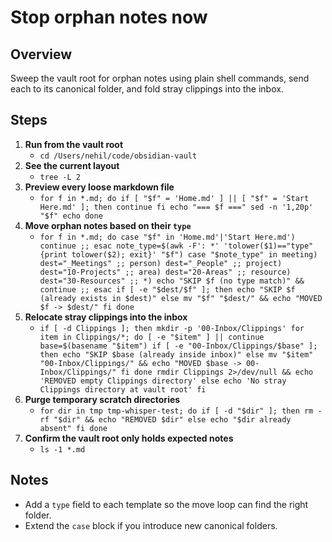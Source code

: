 # Stop orphan notes now

## Overview
Sweep the vault root for orphan notes using plain shell commands, send each to its canonical folder, and fold stray clippings into the inbox.

## Steps
1. **Run from the vault root**
   - `cd /Users/nehil/code/obsidian-vault`
2. **See the current layout**
   - `tree -L 2`
3. **Preview every loose markdown file**
   - `for f in *.md; do
       if [ "$f" = 'Home.md' ] || [ "$f" = 'Start Here.md' ]; then
         continue
       fi
       echo "=== $f ==="
       sed -n '1,20p' "$f"
       echo
     done`
4. **Move orphan notes based on their `type`**
   - `for f in *.md; do
       case "$f" in
         'Home.md'|'Start Here.md')
           continue
           ;;
       esac
       note_type=$(awk -F': *' 'tolower($1)=="type" {print tolower($2); exit}' "$f")
       case "$note_type" in
         meeting) dest="_Meetings" ;;
         person) dest="_People" ;;
         project) dest="10-Projects" ;;
         area) dest="20-Areas" ;;
         resource) dest="30-Resources" ;;
         *) echo "SKIP $f (no type match)" && continue ;;
       esac
       if [ -e "$dest/$f" ]; then
         echo "SKIP $f (already exists in $dest)"
       else
         mv "$f" "$dest/" && echo "MOVED $f -> $dest/"
       fi
     done`
5. **Relocate stray clippings into the inbox**
   - `if [ -d Clippings ]; then
       mkdir -p '00-Inbox/Clippings'
       for item in Clippings/*; do
         [ -e "$item" ] || continue
         base=$(basename "$item")
         if [ -e "00-Inbox/Clippings/$base" ]; then
           echo "SKIP $base (already inside inbox)"
         else
           mv "$item" "00-Inbox/Clippings/" && echo "MOVED $base -> 00-Inbox/Clippings/"
         fi
       done
       rmdir Clippings 2>/dev/null && echo 'REMOVED empty Clippings directory'
     else
       echo 'No stray Clippings directory at vault root'
     fi`
6. **Purge temporary scratch directories**
   - `for dir in tmp tmp-whisper-test; do
       if [ -d "$dir" ]; then
         rm -rf "$dir" && echo "REMOVED $dir"
       else
         echo "$dir already absent"
       fi
     done`
7. **Confirm the vault root only holds expected notes**
   - `ls -1 *.md`

## Notes
- Add a `type` field to each template so the move loop can find the right folder.
- Extend the `case` block if you introduce new canonical folders.

